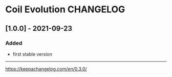 # Coil Evolution CHANGELOG

## [1.0.0] - 2021-09-23

### Added
- first stable version



------------------------------------------------------------

https://keepachangelog.com/en/0.3.0/

